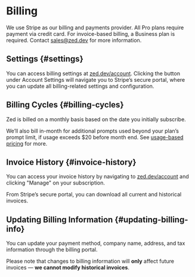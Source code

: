 # Billing

We use Stripe as our billing and payments provider. All Pro plans require payment via credit card.
For invoice-based billing, a Business plan is required. Contact sales@zed.dev for more information.

## Settings {#settings}

You can access billing settings at [zed.dev/account](https://zed.dev/account).
Clicking the button under Account Settings will navigate you to Stripe’s secure portal, where you can update all billing-related settings and configuration.

## Billing Cycles {#billing-cycles}

Zed is billed on a monthly basis based on the date you initially subscribe.

We’ll also bill in-month for additional prompts used beyond your plan’s prompt limit, if usage exceeds $20 before month end. See [usage-based pricing](./plans-and-usage.md#ubp) for more.

## Invoice History {#invoice-history}

You can access your invoice history by navigating to [zed.dev/account](https://zed.dev/account) and clicking "Manage" on your subscription.

From Stripe’s secure portal, you can download all current and historical invoices.

## Updating Billing Information {#updating-billing-info}

You can update your payment method, company name, address, and tax information through the billing portal.

Please note that changes to billing information will **only** affect future invoices — **we cannot modify historical invoices**.
